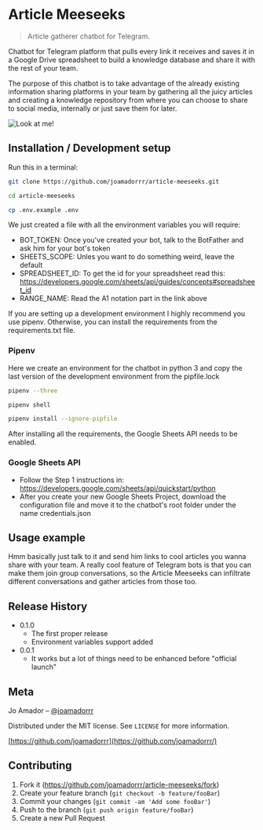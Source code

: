 # Article Meeseeks

> Article gatherer chatbot for Telegram.


Chatbot for Telegram platform that pulls every link it receives and saves it in a Google Drive spreadsheet to build a knowledge database and share it with the rest of your team.

The purpose of this chatbot is to take advantage of the already existing information sharing platforms in your team by gathering all the juicy articles and creating a knowledge repository from where you can choose to share to social media, internally or just save them for later.

![Look at me!](https://s3.amazonaws.com/helpbucket.tektonlabs.com/uploads/960684c3-4a3c-432b-b25a-5d7f4405283b/c8758ba4-7f27-4a4a-8950-1084ee158cd5/meese.jpg)

## Installation / Development setup

Run this in a terminal:

```sh
git clone https://github.com/joamadorrr/article-meeseeks.git

cd article-meeseeks

cp .env.example .env

```

We just created a file with all the environment variables you will require:

* BOT_TOKEN: Once you've created your bot, talk to the BotFather and ask him for your bot's token
* SHEETS_SCOPE: Unles you want to do something weird, leave the default
* SPREADSHEET_ID: To get the id for your spreadsheet read this: https://developers.google.com/sheets/api/guides/concepts#spreadsheet_id
* RANGE_NAME: Read the A1 notation part in the link above

If you are setting up a development environment I highly recommend you use pipenv. Otherwise, you can install the requirements from the requirements.txt file.

### Pipenv

Here we create an environment for the chatbot in python 3 and copy the last version of the development environment from the pipfile.lock

```sh
pipenv --three

pipenv shell

pipenv install --ignore-pipfile

```

After installing all the requirements, the Google Sheets API needs to be enabled.

### Google Sheets API

* Follow the Step 1 instructions in: https://developers.google.com/sheets/api/quickstart/python
* After you create your new Google Sheets Project, download the configuration file and move it to the chatbot's root folder under the name credentials.json

## Usage example

Hmm basically just talk to it and send him links to cool articles you wanna share with your team. A really cool feature of Telegram bots is that you can make them join group conversations, so the Article Meeseeks can infiltrate different conversations and gather articles from those too.

## Release History

* 0.1.0
   * The first proper release
   * Environment variables support added
* 0.0.1
   * It works but a lot of things need to be enhanced before "official launch"


## Meta

Jo Amador – [@joamadorrr](https://twitter.com/joamadorrr)

Distributed under the MIT license. See `LICENSE` for more information.

[https://github.com/joamadorrr](https://github.com/joamadorrr/)

## Contributing

1. Fork it (<https://github.com/joamadorrr/article-meeseeks/fork>)
2. Create your feature branch (`git checkout -b feature/fooBar`)
3. Commit your changes (`git commit -am 'Add some fooBar'`)
4. Push to the branch (`git push origin feature/fooBar`)
5. Create a new Pull Request
